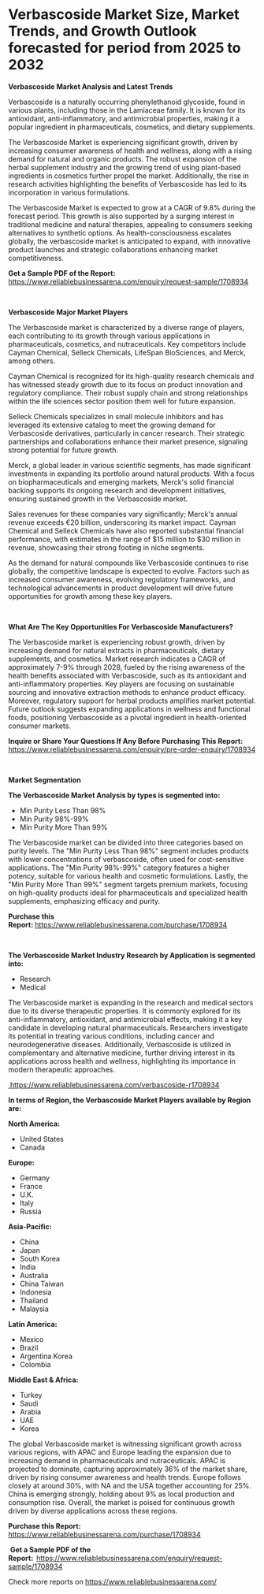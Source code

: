 <p><h1>Verbascoside Market Size, Market Trends, and Growth Outlook forecasted for period from 2025 to 2032</h1></p><p><strong>Verbascoside Market Analysis and Latest Trends</strong></p>
<p><p>Verbascoside is a naturally occurring phenylethanoid glycoside, found in various plants, including those in the Lamiaceae family. It is known for its antioxidant, anti-inflammatory, and antimicrobial properties, making it a popular ingredient in pharmaceuticals, cosmetics, and dietary supplements. </p><p>The Verbascoside Market is experiencing significant growth, driven by increasing consumer awareness of health and wellness, along with a rising demand for natural and organic products. The robust expansion of the herbal supplement industry and the growing trend of using plant-based ingredients in cosmetics further propel the market. Additionally, the rise in research activities highlighting the benefits of Verbascoside has led to its incorporation in various formulations.</p><p>The Verbascoside Market is expected to grow at a CAGR of 9.8% during the forecast period. This growth is also supported by a surging interest in traditional medicine and natural therapies, appealing to consumers seeking alternatives to synthetic options. As health-consciousness escalates globally, the verbascoside market is anticipated to expand, with innovative product launches and strategic collaborations enhancing market competitiveness.</p></p>
<p><strong>Get a Sample PDF of the Report:&nbsp;</strong> <a href="https://www.reliablebusinessarena.com/enquiry/request-sample/1708934?utm_campaign=1871&utm_medium=2&utm_source=Github&utm_content=ia&utm_term=10012025&utm_id=verbascoside">https://www.reliablebusinessarena.com/enquiry/request-sample/1708934</a></p>
<p>&nbsp;</p>
<p><strong>Verbascoside Major Market Players</strong></p>
<p><p>The Verbascoside market is characterized by a diverse range of players, each contributing to its growth through various applications in pharmaceuticals, cosmetics, and nutraceuticals. Key competitors include Cayman Chemical, Selleck Chemicals, LifeSpan BioSciences, and Merck, among others.</p><p>Cayman Chemical is recognized for its high-quality research chemicals and has witnessed steady growth due to its focus on product innovation and regulatory compliance. Their robust supply chain and strong relationships within the life sciences sector position them well for future expansion.</p><p>Selleck Chemicals specializes in small molecule inhibitors and has leveraged its extensive catalog to meet the growing demand for Verbascoside derivatives, particularly in cancer research. Their strategic partnerships and collaborations enhance their market presence, signaling strong potential for future growth.</p><p>Merck, a global leader in various scientific segments, has made significant investments in expanding its portfolio around natural products. With a focus on biopharmaceuticals and emerging markets, Merck's solid financial backing supports its ongoing research and development initiatives, ensuring sustained growth in the Verbascoside market.</p><p>Sales revenues for these companies vary significantly; Merck's annual revenue exceeds €20 billion, underscoring its market impact. Cayman Chemical and Selleck Chemicals have also reported substantial financial performance, with estimates in the range of $15 million to $30 million in revenue, showcasing their strong footing in niche segments.</p><p>As the demand for natural compounds like Verbascoside continues to rise globally, the competitive landscape is expected to evolve. Factors such as increased consumer awareness, evolving regulatory frameworks, and technological advancements in product development will drive future opportunities for growth among these key players.</p></p>
<p>&nbsp;</p>
<p><strong>What Are The Key Opportunities For Verbascoside Manufacturers?</strong></p>
<p><p>The Verbascoside market is experiencing robust growth, driven by increasing demand for natural extracts in pharmaceuticals, dietary supplements, and cosmetics. Market research indicates a CAGR of approximately 7-9% through 2028, fueled by the rising awareness of the health benefits associated with Verbascoside, such as its antioxidant and anti-inflammatory properties. Key players are focusing on sustainable sourcing and innovative extraction methods to enhance product efficacy. Moreover, regulatory support for herbal products amplifies market potential. Future outlook suggests expanding applications in wellness and functional foods, positioning Verbascoside as a pivotal ingredient in health-oriented consumer markets.</p></p>
<p><strong>Inquire or Share Your Questions If Any Before Purchasing This Report:</strong> <a href="https://www.reliablebusinessarena.com/enquiry/pre-order-enquiry/1708934?utm_campaign=1871&utm_medium=2&utm_source=Github&utm_content=ia&utm_term=10012025&utm_id=verbascoside">https://www.reliablebusinessarena.com/enquiry/pre-order-enquiry/1708934</a></p>
<p>&nbsp;</p>
<p><strong>Market Segmentation</strong></p>
<p><strong>The Verbascoside Market Analysis by types is segmented into:</strong></p>
<p><ul><li>Min Purity Less Than 98%</li><li>Min Purity 98%-99%</li><li>Min Purity More Than 99%</li></ul></p>
<p><p>The Verbascoside market can be divided into three categories based on purity levels. The "Min Purity Less Than 98%" segment includes products with lower concentrations of verbascoside, often used for cost-sensitive applications. The "Min Purity 98%-99%" category features a higher potency, suitable for various health and cosmetic formulations. Lastly, the "Min Purity More Than 99%" segment targets premium markets, focusing on high-quality products ideal for pharmaceuticals and specialized health supplements, emphasizing efficacy and purity.</p></p>
<p><strong>Purchase this Report:&nbsp;</strong><a href="https://www.reliablebusinessarena.com/purchase/1708934?utm_campaign=1871&utm_medium=2&utm_source=Github&utm_content=ia&utm_term=10012025&utm_id=verbascoside">https://www.reliablebusinessarena.com/purchase/1708934</a></p>
<p>&nbsp;</p>
<p><strong>The Verbascoside Market Industry Research by Application is segmented into:</strong></p>
<p><ul><li>Research</li><li>Medical</li></ul></p>
<p><p>The Verbascoside market is expanding in the research and medical sectors due to its diverse therapeutic properties. It is commonly explored for its anti-inflammatory, antioxidant, and antimicrobial effects, making it a key candidate in developing natural pharmaceuticals. Researchers investigate its potential in treating various conditions, including cancer and neurodegenerative diseases. Additionally, Verbascoside is utilized in complementary and alternative medicine, further driving interest in its applications across health and wellness, highlighting its importance in modern therapeutic approaches.</p></p>
<p><a href="https://www.reliablebusinessarena.com/verbascoside-r1708934?utm_campaign=1871&utm_medium=2&utm_source=Github&utm_content=ia&utm_term=10012025&utm_id=verbascoside">&nbsp;https://www.reliablebusinessarena.com/verbascoside-r1708934</a></p>
<p><strong>In terms of Region, the Verbascoside Market Players available by Region are:</strong></p>
<p>
    <p> <strong> North America: </strong>
        <ul>
            <li>United States</li>
            <li>Canada</li>
        </ul>
        </p> 
    <p> <strong> Europe: </strong>
        <ul>
            <li>Germany</li>
            <li>France</li>
            <li>U.K.</li>
            <li>Italy</li>
            <li>Russia</li>
        </ul>
        </p> 
    <p> <strong> Asia-Pacific: </strong>
        <ul>
            <li>China</li>
            <li>Japan</li>
            <li>South Korea</li>
            <li>India</li>
            <li>Australia</li>
            <li>China Taiwan</li>
            <li>Indonesia</li>
            <li>Thailand</li>
            <li>Malaysia</li>
        </ul>
        </p> 
    <p> <strong> Latin America: </strong>
        <ul>
            <li>Mexico</li>
            <li>Brazil</li>
            <li>Argentina Korea</li>
            <li>Colombia</li>
        </ul>
        </p> 
    <p> <strong> Middle East & Africa: </strong>
        <ul>
            <li>Turkey</li>
            <li>Saudi</li>
            <li>Arabia</li>
            <li>UAE</li>
            <li>Korea</li>
        </ul>
    </p>
    </p>
<p><p>The global Verbascoside market is witnessing significant growth across various regions, with APAC and Europe leading the expansion due to increasing demand in pharmaceuticals and nutraceuticals. APAC is projected to dominate, capturing approximately 36% of the market share, driven by rising consumer awareness and health trends. Europe follows closely at around 30%, with NA and the USA together accounting for 25%. China is emerging strongly, holding about 9% as local production and consumption rise. Overall, the market is poised for continuous growth driven by diverse applications across these regions.</p></p>
<p><strong>Purchase this Report: </strong><a href="https://www.reliablebusinessarena.com/purchase/1708934?utm_campaign=1871&utm_medium=2&utm_source=Github&utm_content=ia&utm_term=10012025&utm_id=verbascoside">https://www.reliablebusinessarena.com/purchase/1708934</a></p>
<p>&nbsp;<strong>Get a Sample PDF of the Report:&nbsp;&nbsp;</strong><a href="https://www.reliablebusinessarena.com/enquiry/request-sample/1708934?utm_campaign=1871&utm_medium=2&utm_source=Github&utm_content=ia&utm_term=10012025&utm_id=verbascoside">https://www.reliablebusinessarena.com/enquiry/request-sample/1708934</a></p>
<p><strong></strong></p>
<p>Check more reports on <a href="https://www.reliablebusinessarena.com/?utm_campaign=1871&utm_medium=2&utm_source=Github&utm_content=ia&utm_term=10012025&utm_id=verbascoside">https://www.reliablebusinessarena.com/</a></p>